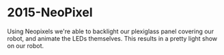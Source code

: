 # 2015-NeoPixel
Using Neopixels we're able to backlight our plexiglass panel covering our robot, and animate the LEDs themselves. This results in a pretty light show on our robot.
